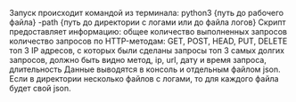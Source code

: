 Запуск происходит командой из терминала: python3 {путь до рабочего файла} -path {путь до директории с логами или до файла логов}
Скрипт предоставляет информацию:
  общее количество выполненных запросов
  количество запросов по HTTP-методам: GET, POST, HEAD, PUT, DELETE
  топ 3 IP адресов, с которых были сделаны запросы
  топ 3 самых долгих запросов, должно быть видно метод, ip, url, дату и время запроса, длительность
Данные выводятся в консоль и отдельным файлом json. Если в директории несколько файлов с логами, то для каждого файла будет свой json.
